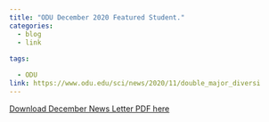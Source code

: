 ```yaml
---
title: "ODU December 2020 Featured Student."
categories:
  - blog
  - link
  
tags:

  - ODU
link: https://www.odu.edu/sci/news/2020/11/double_major_diversi
---
```


<a href="/assets/others/DecFallNewsletter2020_Final.pdf" class="btn btn--danger .btn--small"> Download December News Letter PDF here</a> 
